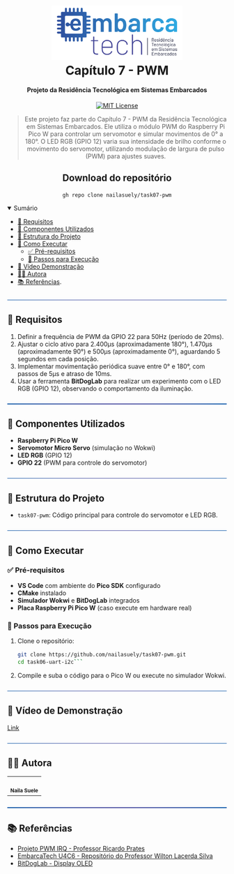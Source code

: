 <h1 align="center">
  <br>
    <img width="300px" src="https://github.com/nailasuely/task07-pwm/blob/main/src/logo.png">
  <br>
  Capítulo 7 - PWM
  <br>
</h1>
<div align="center">

<h4 align="center">Projeto da Residência Tecnológica em Sistemas Embarcados </h4>

<p align="center">
<div align="center">

[![MIT License](https://img.shields.io/badge/license-MIT-blue.svg)](https://github.com/nailasuely/task07-pwm/blob/main/LICENSE)

> Este projeto faz parte do Capítulo 7 - PWM da Residência Tecnológica em Sistemas Embarcados. Ele utiliza o módulo PWM do Raspberry Pi Pico W para controlar um servomotor e simular movimentos de 0° a 180°. O LED RGB (GPIO 12) varia sua intensidade de brilho conforme o movimento do servomotor, utilizando modulação de largura de pulso (PWM) para ajustes suaves.

## Download do repositório
<p align="center">
  
```
gh repo clone nailasuely/task07-pwm
```
</p>

</div>
</div>

<details open="open">
<summary>Sumário</summary>

- [📌 Requisitos](#-requisitos)
- [🔧 Componentes Utilizados](#-componentes-utilizados)
- [📂 Estrutura do Projeto](#-estrutura-do-projeto)
- [🚀 Como Executar](#-como-executar)
  - [✅ Pré-requisitos](#-pré-requisitos)
  - [📌 Passos para Execução](#-passos-para-execução)
- [🎥 Vídeo Demonstração](#-vídeo-demonstração)
- [👩‍💻 Autora](#-autora)
- [📚 Referências](-referencias).

</details>

![---](https://github.com/nailasuely/task07-pwm/blob/main/src/prancheta.png)

## 📌 Requisitos
1. Definir a frequência de PWM da GPIO 22 para 50Hz (período de 20ms).
2. Ajustar o ciclo ativo para 2.400µs (aproximadamente 180°), 1.470µs (aproximadamente 90°) e 500µs (aproximadamente 0°), aguardando 5 segundos em cada posição.
3. Implementar movimentação periódica suave entre 0° e 180°, com passos de 5µs e atraso de 10ms.
4. Usar a ferramenta **BitDogLab** para realizar um experimento com o LED RGB (GPIO 12), observando o comportamento da iluminação.

![---](https://github.com/nailasuely/task07-pwm/blob/main/src/prancheta.png)

## 🔧 Componentes Utilizados

- **Raspberry Pi Pico W**
- **Servomotor Micro Servo** (simulação no Wokwi)
- **LED RGB** (GPIO 12)
- **GPIO 22** (PWM para controle do servomotor)

![---](https://github.com/nailasuely/task07-pwm/blob/main/src/prancheta.png)

## 📂 Estrutura do Projeto

- `task07-pwm`: Código principal para controle do servomotor e LED RGB.
  
![---](https://github.com/nailasuely/task05-clock/blob/main/src/prancheta.png)

## 🚀 Como Executar  

### ✅ Pré-requisitos  
- **VS Code** com ambiente do **Pico SDK** configurado  
- **CMake** instalado  
- **Simulador Wokwi** e **BitDogLab** integrados  
- **Placa Raspberry Pi Pico W** (caso execute em hardware real)  

### 📌 Passos para Execução  
1. Clone o repositório:  
   ```sh
   git clone https://github.com/nailasuely/task07-pwm.git
   cd task06-uart-i2c```
2. Compile e suba o código para o Pico W ou execute no simulador Wokwi.

![---](https://github.com/nailasuely/task05-clock/blob/main/src/prancheta.png)

## 🎥 Vídeo de Demonstração
[Link]()

![---](https://github.com/nailasuely/task07-pwm/blob/main/src/prancheta.png)

## 👩‍💻 Autora

<table>
  <tr>
    <td align="center">
      <a href="https://github.com/nailasuely" target="_blank">
        <img src="https://avatars.githubusercontent.com/u/98486996?v=4" width="100px;" alt=""/>
      </a>
      <br /><sub><b> Naila Suele </b></sub>
    </td>

</table>

![---](https://github.com/nailasuely/task07-pwm/blob/main/src/prancheta.png)

## 📚 Referências
- [Projeto PWM IRQ - Professor Ricardo Prates](https://github.com/rmprates84/pwm_irq)
- [EmbarcaTech U4C6 - Repositório do Professor Wilton Lacerda Silva](https://github.com/wiltonlacerda/EmbarcaTechU4C6)
- [BitDogLab - Display OLED](https://github.com/BitDogLab/BitDogLab-C/tree/main/display_oled)

